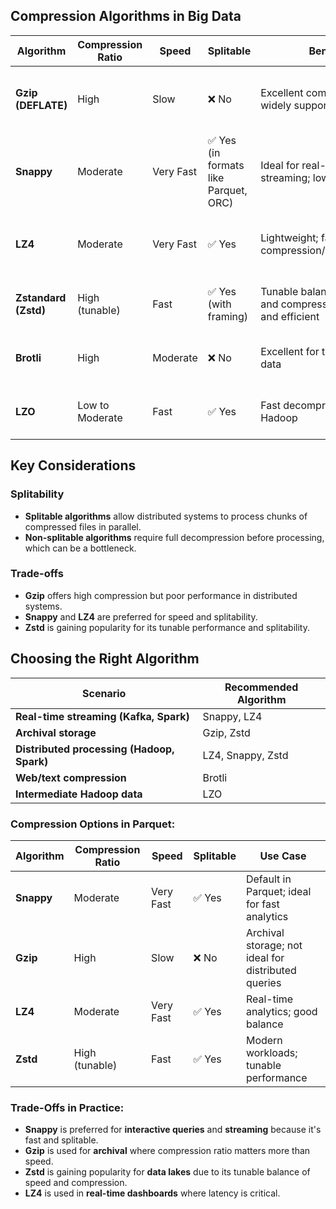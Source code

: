 ## Compression Algorithms in Big Data

| Algorithm | Compression Ratio | Speed | Splitable | Benefits | Drawbacks | Use Cases |
|----------|-------------------|-------|-----------|----------|-----------|-----------|
| **Gzip (DEFLATE)** | High | Slow | ❌ No | Excellent compression; widely supported | Slow decompression; not suitable for parallel processing | Archival storage, backups |
| **Snappy** | Moderate | Very Fast | ✅ Yes (in formats like Parquet, ORC) | Ideal for real-time and streaming; low CPU usage | Lower compression ratio | Kafka, Hadoop, Spark |
| **LZ4** | Moderate | Very Fast | ✅ Yes | Lightweight; fast compression/decompression | Slightly lower compression than Gzip | Columnar formats, Spark, real-time analytics |
| **Zstandard (Zstd)** | High (tunable) | Fast | ✅ Yes (with framing) | Tunable balance of speed and compression; modern and efficient | Newer; not supported everywhere | Balanced workloads, modern data lakes |
| **Brotli** | High | Moderate | ❌ No | Excellent for text and web data | Slower; limited Big Data adoption | Web compression, text-heavy datasets |
| **LZO** | Low to Moderate | Fast | ✅ Yes | Fast decompression; used in Hadoop | Lower compression ratio | Hadoop pipelines, intermediate data |

## Key Considerations

### Splitability
- **Splitable algorithms** allow distributed systems to process chunks of compressed files in parallel.
- **Non-splitable algorithms** require full decompression before processing, which can be a bottleneck.

### Trade-offs
- **Gzip** offers high compression but poor performance in distributed systems.
- **Snappy** and **LZ4** are preferred for speed and splitability.
- **Zstd** is gaining popularity for its tunable performance and splitability.

## Choosing the Right Algorithm

| Scenario | Recommended Algorithm |
|----------|------------------------|
| **Real-time streaming (Kafka, Spark)** | Snappy, LZ4 |
| **Archival storage** | Gzip, Zstd |
| **Distributed processing (Hadoop, Spark)** | LZ4, Snappy, Zstd |
| **Web/text compression** | Brotli |
| **Intermediate Hadoop data** | LZO |

### Compression Options in Parquet:

| Algorithm | Compression Ratio | Speed | Splitable | Use Case |
|----------|-------------------|-------|-----------|----------|
| **Snappy** | Moderate | Very Fast | ✅ Yes | Default in Parquet; ideal for fast analytics |
| **Gzip** | High | Slow | ❌ No | Archival storage; not ideal for distributed queries |
| **LZ4** | Moderate | Very Fast | ✅ Yes | Real-time analytics; good balance |
| **Zstd** | High (tunable) | Fast | ✅ Yes | Modern workloads; tunable performance |

### Trade-Offs in Practice:

- **Snappy** is preferred for **interactive queries** and **streaming** because it's fast and splitable.
- **Gzip** is used for **archival** where compression ratio matters more than speed.
- **Zstd** is gaining popularity for **data lakes** due to its tunable balance of speed and compression.
- **LZ4** is used in **real-time dashboards** where latency is critical.
